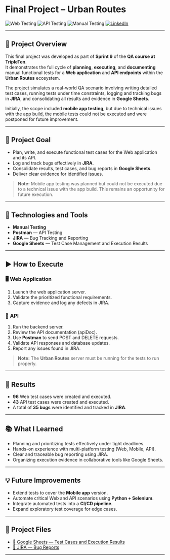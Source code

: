 # Final Project – Urban Routes

![Web Testing](https://img.shields.io/badge/Test-Web-blue)
![API Testing](https://img.shields.io/badge/Test-API-orange)
![Manual Testing](https://img.shields.io/badge/Test-Manual-green)
[![LinkedIn](https://img.shields.io/badge/LinkedIn-blue?style=flat&logo=linkedin)](https://www.linkedin.com/in/celia-bruno)

---

## 📌 Project Overview

This final project was developed as part of **Sprint 9** of the **QA course at TripleTen**.  
It demonstrates the full cycle of **planning**, **executing**, and **documenting** manual functional tests for a **Web application** and **API endpoints** within the **Urban Routes** ecosystem.

The project simulates a real-world QA scenario involving writing detailed test cases, running tests under time constraints, logging and tracking bugs in **JIRA**, and consolidating all results and evidence in **Google Sheets**.

Initially, the scope included **mobile app testing**, but due to technical issues with the app build, the mobile tests could not be executed and were postponed for future improvement.

---

## 🎯 Project Goal

- Plan, write, and execute functional test cases for the Web application and its API.
- Log and track bugs effectively in **JIRA**.
- Consolidate results, test cases, and bug reports in **Google Sheets**.
- Deliver clear evidence for identified issues.

> **Note:** Mobile app testing was planned but could not be executed due to a technical issue with the app build. This remains an opportunity for future execution.

---

## 🔧 Technologies and Tools

- **Manual Testing**
- **Postman** — API Testing
- **JIRA** — Bug Tracking and Reporting
- **Google Sheets** — Test Case Management and Execution Results

---

## ▶️ How to Execute

### 🖥️ **Web Application**
1. Launch the web application server.
2. Validate the prioritized functional requirements.
3. Capture evidence and log any defects in JIRA.

### 🔗 **API**
1. Run the backend server.
2. Review the API documentation (apiDoc).
3. Use **Postman** to send POST and DELETE requests.
4. Validate API responses and database updates.
5. Report any issues found in JIRA.

> **Note:** The **Urban Routes** server must be running for the tests to run properly.

---

## 🧾 Results

- **96** Web test cases were created and executed.
- **43** API test cases were created and executed.
- A total of **35 bugs** were identified and tracked in **JIRA**.

---

## 📚 What I Learned

- Planning and prioritizing tests effectively under tight deadlines.
- Hands-on experience with multi-platform testing (Web, Mobile, API).
- Clear and traceable bug reporting using JIRA.
- Organizing execution evidence in collaborative tools like Google Sheets.

---

## 💡 Future Improvements

- Extend tests to cover the **Mobile app** version.
- Automate critical Web and API scenarios using **Python + Selenium**.
- Integrate automated tests into a **CI/CD pipeline**.
- Expand exploratory test coverage for edge cases.

---

## 📂 Project Files

- [📄 Google Sheets — Test Cases and Execution Results](https://docs.google.com/spreadsheets/d/1MuwSuT8ikvj0gB_-VyPFHDlBu_5PhU2vpsQotS5V6hs/edit?usp=sharing)
- [🐞 JIRA — Bug Reports](https://celiadepaivabruno.atlassian.net/jira/software/c/projects/S9/issues?jql=project%20%3D%20%22S9%22%20ORDER%20BY%20created%20DESC)

---
